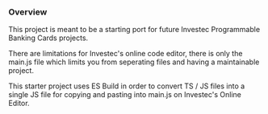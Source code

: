 ### Overview

This project is meant to be a starting port for future Investec Programmable Banking Cards projects. 

There are limitations for Investec's online code editor, there is only the main.js file which limits you from seperating files and having a maintainable project.

This starter project uses ES Build in order to convert TS / JS files into a single JS file for copying and pasting into main.js on Investec's Online Editor. 

